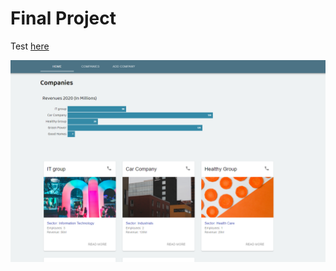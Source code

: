 # Final Project
Test [here](https://final-project-react.herokuapp.com/)

![Image description](./public/app.PNG)